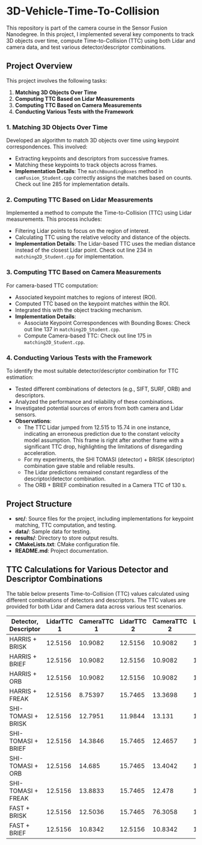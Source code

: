 # 3D-Vehicle-Time-To-Collision

This repository is part of the camera course in the Sensor Fusion Nanodegree. In this project, I implemented several key components to track 3D objects over time, compute Time-to-Collision (TTC) using both Lidar and camera data, and test various detector/descriptor combinations.

## Project Overview

This project involves the following tasks:

1. **Matching 3D Objects Over Time**
2. **Computing TTC Based on Lidar Measurements**
3. **Computing TTC Based on Camera Measurements**
4. **Conducting Various Tests with the Framework**

### 1. Matching 3D Objects Over Time

Developed an algorithm to match 3D objects over time using keypoint correspondences. This involved:

- Extracting keypoints and descriptors from successive frames.
- Matching these keypoints to track objects across frames.
- **Implementation Details**: The `matchBoundingBoxes` method in `camFusion_Student.cpp` correctly assigns the matches based on counts. Check out line 285 for implementation details.

### 2. Computing TTC Based on Lidar Measurements

Implemented a method to compute the Time-to-Collision (TTC) using Lidar measurements. This process includes:

- Filtering Lidar points to focus on the region of interest.
- Calculating TTC using the relative velocity and distance of the objects.
- **Implementation Details**: The Lidar-based TTC uses the median distance instead of the closest Lidar point. Check out line 234 in `matching2D_Student.cpp` for implementation.

### 3. Computing TTC Based on Camera Measurements

For camera-based TTC computation:

- Associated keypoint matches to regions of interest (ROI).
- Computed TTC based on the keypoint matches within the ROI.
- Integrated this with the object tracking mechanism.
- **Implementation Details**: 
  - Associate Keypoint Correspondences with Bounding Boxes: Check out line 137 in `matching2D_Student.cpp`.
  - Compute Camera-based TTC: Check out line 175 in `matching2D_Student.cpp`.

### 4. Conducting Various Tests with the Framework

To identify the most suitable detector/descriptor combination for TTC estimation:

- Tested different combinations of detectors (e.g., SIFT, SURF, ORB) and descriptors.
- Analyzed the performance and reliability of these combinations.
- Investigated potential sources of errors from both camera and Lidar sensors.
- **Observations**:
  - The TTC Lidar jumped from 12.515 to 15.74 in one instance, indicating an erroneous prediction due to the constant velocity model assumption. This frame is right after another frame with a significant TTC drop, highlighting the limitations of disregarding acceleration.
  - For my experiments, the SHI TOMASI (detector) + BRISK (descriptor) combination gave stable and reliable results.
  - The Lidar predictions remained constant regardless of the descriptor/detector combination.
  - The ORB + BRIEF combination resulted in a Camera TTC of 130 s.


## Project Structure

- **src/**: Source files for the project, including implementations for keypoint matching, TTC computation, and testing.
- **data/**: Sample data for testing.
- **results/**: Directory to store output results.
- **CMakeLists.txt**: CMake configuration file.
- **README.md**: Project documentation.

## TTC Calculations for Various Detector and Descriptor Combinations

The table below presents Time-to-Collision (TTC) values calculated using different combinations of detectors and descriptors. The TTC values are provided for both Lidar and Camera data across various test scenarios.

| Detector, Descriptor | LidarTTC 1 | CameraTTC 1 | LidarTTC 2 | CameraTTC 2 | LidarTTC 3 | CameraTTC 3 | LidarTTC 4 | CameraTTC 4 | LidarTTC 5 | CameraTTC 5 | LidarTTC 6 | CameraTTC 6 | LidarTTC 7 | CameraTTC 7 | LidarTTC 8 | CameraTTC 8 | LidarTTC 9 | CameraTTC 9 | LidarTTC 10 | CameraTTC 10 | LidarTTC 11 | CameraTTC 11 | LidarTTC 12 | CameraTTC 12 | LidarTTC 13 | CameraTTC 13 |
|----------------------|------------|-------------|------------|-------------|------------|-------------|------------|-------------|------------|-------------|------------|-------------|------------|-------------|------------|-------------|------------|-------------|-------------|--------------|-------------|--------------|-------------|--------------|-------------|--------------|
| HARRIS + BRISK       | 12.5156    | 10.9082     | 12.5156    | 10.9082     | 15.7465    | -inf        | 13.1241    | 12.9162     | 11.1746    | -inf        | 12.8086    | 11.2142     | 8.95978    | 11.6948     | 9.59863    | 5.6061      | 8.52157    | -13.6263    | 9.51552      | 6.33866      | 9.61241      | 12.7384      | 8.3988      | -inf         | -           | -            |
| HARRIS + BRIEF       | 12.5156    | 10.9082     | 12.5156    | 10.9082     | 15.7465    | 34.7543     | 11.9844    | 12.3379     | 13.1241    | 17.6204     | 11.1746    | 20.5862     | 12.8086    | 11.7414     | 8.95978    | nan         | 9.59863    | 5.6061      | 8.52157      | -13.6263     | 9.51552      | 6.6376       | 9.61241      | 12.5848      | 8.3988      | -inf         |
| HARRIS + ORB         | 12.5156    | 10.9082     | 12.5156    | 10.9082     | 15.7465    | 34.7543     | 13.1241    | 17.6204     | 11.1746    | nan         | 12.8086    | 11.2142     | 8.95978    | 11.1055     | 9.59863    | 5.85828     | 8.52157    | -12.639     | 9.51552      | 6.52962      | 9.61241      | 12.5848      | 8.3988      | -inf         | -           | -            |
| HARRIS + FREAK       | 12.5156    | 8.75397     | 15.7465    | 13.3698     | 11.9844    | 11.9596     | 13.1241    | 12.3725     | 11.1746    | 10.2931     | 12.8086    | 11.8135     | 8.95978    | 11.1055     | 9.59863    | nan         | 8.52157    | -25.2781    | 9.51552      | 6.71705      | 9.61241      | 11.1009      | 8.3988      | -inf         | -           | -            |
| SHI-TOMASI + BRISK   | 12.5156    | 12.7951     | 11.9844    | 13.131      | 13.1241    | 13.2469     | 11.1746    | 11.5712     | 12.8086    | 10.9571     | 8.95978    | 12.2294     | 9.59863    | 12.241      | 8.52157    | 9.94433     | 9.51552    | 10.3242     | 9.61241      | 11.3018      | 8.3988       | 9.18809      | -           | -            | -           | -            |
| SHI-TOMASI + BRIEF   | 12.5156    | 14.3846     | 15.7465    | 12.4657     | 11.9844    | 14.0762     | 13.1241    | 12.3758     | 11.1746    | 12.313      | 12.8086    | 11.4293     | 8.95978    | 11.0187     | 9.59863    | 12.5611     | 8.52157    | 12.8981     | 9.51552      | 12.3789      | 9.61241      | 10.7391      | 8.3988      | 8.36986      | -           | -            |
| SHI-TOMASI + ORB     | 12.5156    | 14.685      | 15.7465    | 13.4042     | 11.9844    | 12.5425     | 13.1241    | 13.0058     | 11.1746    | 13.6717     | 12.8086    | 10.7136     | 8.95978    | 12.2398     | 9.59863    | 11.8767     | 8.52157    | 10.2976     | 9.51552      | 12.8765      | 9.61241      | 9.21193      | 8.3988      | 8.29931      | -           | -            |
| SHI-TOMASI + FREAK   | 12.5156    | 13.8833     | 15.7465    | 12.478      | 13.1241    | 11.376      | 11.1746    | 12.6919     | 12.8086    | 11.1985     | 8.95978    | 12.9405     | 9.59863    | 11.5476     | 8.52157    | 11.1223     | 9.51552    | 10.25       | 9.61241      | 12.3667      | 8.3988       | 7.15473      | -           | -            | -           | -            |
| FAST + BRISK         | 12.5156    | 12.5036     | 15.7465    | 76.3058     | 11.9844    | 12.3866     | 13.1241    | 11.342      | 11.1746    | 13.8902     | 12.8086    | 12.2138     | 8.95978    | 11.6041     | 9.59863    | 12.2391     | 8.52157    | 11.4845     | 9.51552      | 12.24        | 9.61241      | 10.0192      | 8.3988      | 12.5199      | -           | -            |
| FAST + BRIEF         | 12.5156    | 10.8342     | 12.5156    | 10.8342     | 15.7465    | 29.241      | 11.9844    | 11.4441     | 13.1241    | 10.873      | 11.1746    | 13.5741     | 12.8086    | 13.7449     | 8.95978    | 10.7982     | 9.59863    | 10.8914     | 8.52157      | 11.0105      | 9.51552      | 11.3321     
